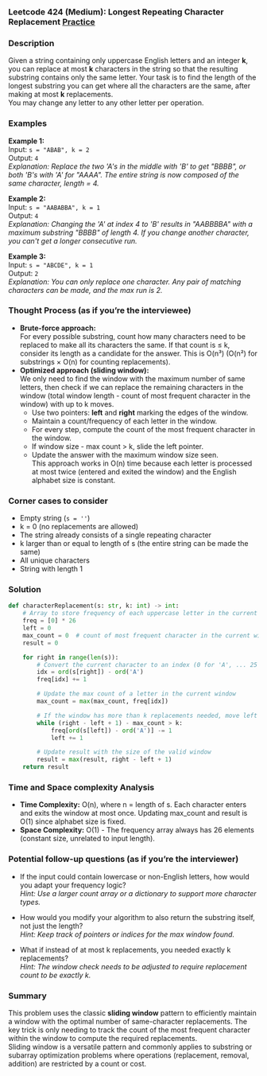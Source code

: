 ### Leetcode 424 (Medium): Longest Repeating Character Replacement [Practice](https://leetcode.com/problems/longest-repeating-character-replacement)

### Description  
Given a string containing only uppercase English letters and an integer **k**, you can replace at most **k** characters in the string so that the resulting substring contains only the same letter. Your task is to find the length of the longest substring you can get where all the characters are the same, after making at most **k** replacements.  
You may change any letter to any other letter per operation.

### Examples  

**Example 1:**  
Input: `s = "ABAB", k = 2`  
Output: `4`  
*Explanation: Replace the two 'A's in the middle with 'B' to get "BBBB", or both 'B's with 'A' for "AAAA". The entire string is now composed of the same character, length = 4.*

**Example 2:**  
Input: `s = "AABABBA", k = 1`  
Output: `4`  
*Explanation: Changing the 'A' at index 4 to 'B' results in "AABBBBA" with a maximum substring "BBBB" of length 4. If you change another character, you can't get a longer consecutive run.*

**Example 3:**  
Input: `s = "ABCDE", k = 1`  
Output: `2`  
*Explanation: You can only replace one character. Any pair of matching characters can be made, and the max run is 2.*

### Thought Process (as if you’re the interviewee)  
- **Brute-force approach:**  
  For every possible substring, count how many characters need to be replaced to make all its characters the same. If that count is ≤ k, consider its length as a candidate for the answer. This is O(n³) (O(n²) for substrings × O(n) for counting replacements).
- **Optimized approach (sliding window):**  
  We only need to find the window with the maximum number of same letters, then check if we can replace the remaining characters in the window (total window length - count of most frequent character in the window) with up to k moves.
  - Use two pointers: **left** and **right** marking the edges of the window.
  - Maintain a count/frequency of each letter in the window.
  - For every step, compute the count of the most frequent character in the window.
  - If window size - max count > k, slide the left pointer.
  - Update the answer with the maximum window size seen.  
  This approach works in O(n) time because each letter is processed at most twice (entered and exited the window) and the English alphabet size is constant.

### Corner cases to consider  
- Empty string (`s = ''`)
- k = 0 (no replacements are allowed)
- The string already consists of a single repeating character
- k larger than or equal to length of s (the entire string can be made the same)
- All unique characters
- String with length 1

### Solution

```python
def characterReplacement(s: str, k: int) -> int:
    # Array to store frequency of each uppercase letter in the current window
    freq = [0] * 26
    left = 0
    max_count = 0  # count of most frequent character in the current window
    result = 0

    for right in range(len(s)):
        # Convert the current character to an index (0 for 'A', ... 25 for 'Z')
        idx = ord(s[right]) - ord('A')
        freq[idx] += 1

        # Update the max count of a letter in the current window
        max_count = max(max_count, freq[idx])

        # If the window has more than k replacements needed, move left side
        while (right - left + 1) - max_count > k:
            freq[ord(s[left]) - ord('A')] -= 1
            left += 1

        # Update result with the size of the valid window
        result = max(result, right - left + 1)
    return result
```

### Time and Space complexity Analysis  

- **Time Complexity:** O(n), where n = length of s. Each character enters and exits the window at most once. Updating max_count and result is O(1) since alphabet size is fixed.
- **Space Complexity:** O(1) - The frequency array always has 26 elements (constant size, unrelated to input length).

### Potential follow-up questions (as if you’re the interviewer)  

- If the input could contain lowercase or non-English letters, how would you adapt your frequency logic?  
  *Hint: Use a larger count array or a dictionary to support more character types.*

- How would you modify your algorithm to also return the substring itself, not just the length?  
  *Hint: Keep track of pointers or indices for the max window found.*

- What if instead of at most k replacements, you needed exactly k replacements?  
  *Hint: The window check needs to be adjusted to require replacement count to be exactly k.*

### Summary
This problem uses the classic **sliding window** pattern to efficiently maintain a window with the optimal number of same-character replacements. The key trick is only needing to track the count of the most frequent character within the window to compute the required replacements.  
Sliding window is a versatile pattern and commonly applies to substring or subarray optimization problems where operations (replacement, removal, addition) are restricted by a count or cost.